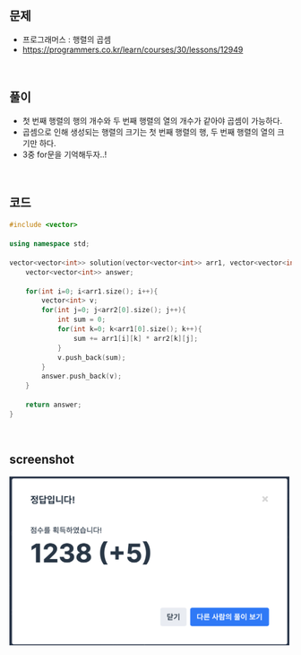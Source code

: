 ## 문제
- 프로그래머스 : 행렬의 곱셈
- https://programmers.co.kr/learn/courses/30/lessons/12949

<br/>

## 풀이
- 첫 번째 행렬의 행의 개수와 두 번째 행렬의 열의 개수가 같아야 곱셈이 가능하다.
- 곱셈으로 인해 생성되는 행렬의 크기는 첫 번째 행렬의 행, 두 번째 행렬의 열의 크기만 하다.
- 3중 for문을 기억해두자..!

<br/> 

## 코드

```c++
#include <vector>

using namespace std;

vector<vector<int>> solution(vector<vector<int>> arr1, vector<vector<int>> arr2) {
    vector<vector<int>> answer;
    
    for(int i=0; i<arr1.size(); i++){
        vector<int> v;
        for(int j=0; j<arr2[0].size(); j++){
            int sum = 0;
            for(int k=0; k<arr1[0].size(); k++){
                sum += arr1[i][k] * arr2[k][j];
            }
            v.push_back(sum);
        }
        answer.push_back(v);
    }
    
    return answer;
}
```

<br/>

## screenshot

 <img src="./screenshots/prog_행렬의_곱셈.png" width="500"> 
